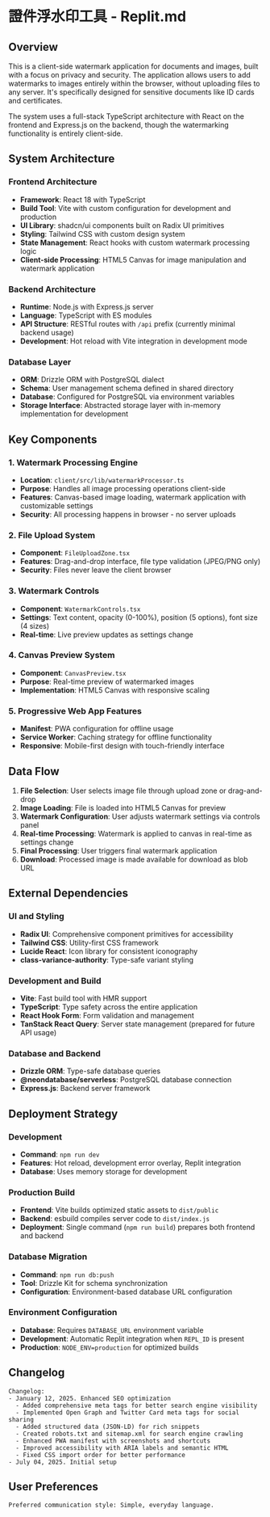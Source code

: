 # 證件浮水印工具 - Replit.md

## Overview

This is a client-side watermark application for documents and images, built with a focus on privacy and security. The application allows users to add watermarks to images entirely within the browser, without uploading files to any server. It's specifically designed for sensitive documents like ID cards and certificates.

The system uses a full-stack TypeScript architecture with React on the frontend and Express.js on the backend, though the watermarking functionality is entirely client-side.

## System Architecture

### Frontend Architecture
- **Framework**: React 18 with TypeScript
- **Build Tool**: Vite with custom configuration for development and production
- **UI Library**: shadcn/ui components built on Radix UI primitives
- **Styling**: Tailwind CSS with custom design system
- **State Management**: React hooks with custom watermark processing logic
- **Client-side Processing**: HTML5 Canvas for image manipulation and watermark application

### Backend Architecture
- **Runtime**: Node.js with Express.js server
- **Language**: TypeScript with ES modules
- **API Structure**: RESTful routes with `/api` prefix (currently minimal backend usage)
- **Development**: Hot reload with Vite integration in development mode

### Database Layer
- **ORM**: Drizzle ORM with PostgreSQL dialect
- **Schema**: User management schema defined in shared directory
- **Database**: Configured for PostgreSQL via environment variables
- **Storage Interface**: Abstracted storage layer with in-memory implementation for development

## Key Components

### 1. Watermark Processing Engine
- **Location**: `client/src/lib/watermarkProcessor.ts`
- **Purpose**: Handles all image processing operations client-side
- **Features**: Canvas-based image loading, watermark application with customizable settings
- **Security**: All processing happens in browser - no server uploads

### 2. File Upload System
- **Component**: `FileUploadZone.tsx`
- **Features**: Drag-and-drop interface, file type validation (JPEG/PNG only)
- **Security**: Files never leave the client browser

### 3. Watermark Controls
- **Component**: `WatermarkControls.tsx`
- **Settings**: Text content, opacity (0-100%), position (5 options), font size (4 sizes)
- **Real-time**: Live preview updates as settings change

### 4. Canvas Preview System
- **Component**: `CanvasPreview.tsx`
- **Purpose**: Real-time preview of watermarked images
- **Implementation**: HTML5 Canvas with responsive scaling

### 5. Progressive Web App Features
- **Manifest**: PWA configuration for offline usage
- **Service Worker**: Caching strategy for offline functionality
- **Responsive**: Mobile-first design with touch-friendly interface

## Data Flow

1. **File Selection**: User selects image file through upload zone or drag-and-drop
2. **Image Loading**: File is loaded into HTML5 Canvas for preview
3. **Watermark Configuration**: User adjusts watermark settings via controls panel
4. **Real-time Processing**: Watermark is applied to canvas in real-time as settings change
5. **Final Processing**: User triggers final watermark application
6. **Download**: Processed image is made available for download as blob URL

## External Dependencies

### UI and Styling
- **Radix UI**: Comprehensive component primitives for accessibility
- **Tailwind CSS**: Utility-first CSS framework
- **Lucide React**: Icon library for consistent iconography
- **class-variance-authority**: Type-safe variant styling

### Development and Build
- **Vite**: Fast build tool with HMR support
- **TypeScript**: Type safety across the entire application
- **React Hook Form**: Form validation and management
- **TanStack React Query**: Server state management (prepared for future API usage)

### Database and Backend
- **Drizzle ORM**: Type-safe database queries
- **@neondatabase/serverless**: PostgreSQL database connection
- **Express.js**: Backend server framework

## Deployment Strategy

### Development
- **Command**: `npm run dev`
- **Features**: Hot reload, development error overlay, Replit integration
- **Database**: Uses memory storage for development

### Production Build
- **Frontend**: Vite builds optimized static assets to `dist/public`
- **Backend**: esbuild compiles server code to `dist/index.js`
- **Deployment**: Single command (`npm run build`) prepares both frontend and backend

### Database Migration
- **Command**: `npm run db:push`
- **Tool**: Drizzle Kit for schema synchronization
- **Configuration**: Environment-based database URL configuration

### Environment Configuration
- **Database**: Requires `DATABASE_URL` environment variable
- **Development**: Automatic Replit integration when `REPL_ID` is present
- **Production**: `NODE_ENV=production` for optimized builds

## Changelog
```
Changelog:
- January 12, 2025. Enhanced SEO optimization
  - Added comprehensive meta tags for better search engine visibility
  - Implemented Open Graph and Twitter Card meta tags for social sharing
  - Added structured data (JSON-LD) for rich snippets
  - Created robots.txt and sitemap.xml for search engine crawling
  - Enhanced PWA manifest with screenshots and shortcuts
  - Improved accessibility with ARIA labels and semantic HTML
  - Fixed CSS import order for better performance
- July 04, 2025. Initial setup
```

## User Preferences
```
Preferred communication style: Simple, everyday language.
```